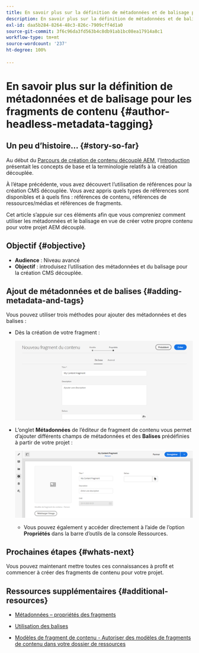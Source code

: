 ```yaml
---
title: En savoir plus sur la définition de métadonnées et de balisage pour les fragments de contenu
description: En savoir plus sur la définition de métadonnées et de balisage pour les fragments de contenu
exl-id: daa5b284-8264-48c3-826c-7909cff4d1a0
source-git-commit: 3f6c96da3fd563b4c8db91ab1bc08ea17914a8c1
workflow-type: tm+mt
source-wordcount: '237'
ht-degree: 100%

---
```


# En savoir plus sur la définition de métadonnées et de balisage pour les fragments de contenu {#author-headless-metadata-tagging}

## Un peu d’histoire… {#story-so-far}

Au début du [Parcours de création de contenu découplé AEM](overview.md), l’[Introduction](introduction.md) présentait les concepts de base et la terminologie relatifs à la création découplée.

À l’étape précédente, vous avez découvert l’utilisation de références pour la création CMS découplée. Vous avez appris quels types de références sont disponibles et à quels fins : références de contenu, références de ressources/médias et références de fragments.

Cet article s’appuie sur ces éléments afin que vous compreniez comment utiliser les métadonnées et le balisage en vue de créer votre propre contenu pour votre projet AEM découplé.

## Objectif {#objective}

* **Audience** : Niveau avancé
* **Objectif** : introduisez l’utilisation des métadonnées et du balisage pour la création CMS découplée.

## Ajout de métadonnées et de balises {#adding-metadata-and-tags}

Vous pouvez utiliser trois méthodes pour ajouter des métadonnées et des balises :

* Dès la création de votre fragment :

   ![Créer un fragment de contenu – Indiquez le nom](/help/journey-headless/author/assets/headless-journey-author-content-fragment-03.png)

* L’onglet **Métadonnées** de l’éditeur de fragment de contenu vous permet d’ajouter différents champs de métadonnées et des **Balises** prédéfinies à partir de votre projet :

   ![Éditeur de fragment de contenu – Métadonnées](/help/journey-headless/author/assets/headless-journey-author-metadata-01.png)

   * Vous pouvez également y accéder directement à l’aide de l’option **Propriétés** dans la barre d’outils de la console Ressources.

## Prochaines étapes {#whats-next}

Vous pouvez maintenant mettre toutes ces connaissances à profit et commencer à créer des fragments de contenu pour votre projet.

## Ressources supplémentaires {#additional-resources}

* [Métadonnées – propriétés des fragments](/help/assets/content-fragments/content-fragments-metadata.md)

* [Utilisation des balises](/help/sites-cloud/authoring/features/tags.md)

* [Modèles de fragment de contenu - Autoriser des modèles de fragments de contenu dans votre dossier de ressources](/help/assets/content-fragments/content-fragments-models.md#allowing-content-fragment-models-assets-folder)
